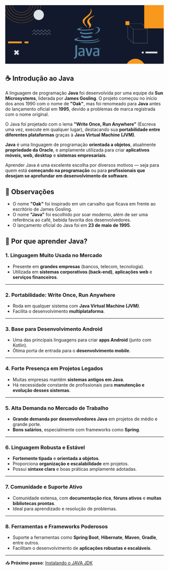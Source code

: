 <!-- # [![JAVA](https://readme-typing-svg.demolab.com?font=Fira+Code&pause=1000&width=435&lines=JAVA)](https://git.io/typing-svg) -->

<div align="center">
<img src="./images/java.png">
</div>

## ☕ Introdução ao Java

A linguagem de programação **Java** foi desenvolvida por uma equipe da **Sun Microsystems**, liderada por **James Gosling**. O projeto começou no início dos anos 1990 com o nome de **"Oak"**, mas foi renomeado para **Java** antes do lançamento oficial em **1995**, devido a problemas de marca registrada com o nome original.

O Java foi projetado com o lema **"Write Once, Run Anywhere"** (Escreva uma vez, execute em qualquer lugar), destacando sua **portabilidade entre diferentes plataformas** graças à **Java Virtual Machine (JVM)**.

**Java** é uma linguagem de programação **orientada a objetos**, atualmente **propriedade da Oracle**, e amplamente utilizada para criar **aplicativos móveis, web, desktop** e **sistemas empresariais**.

Aprender Java é uma excelente escolha por diversos motivos — seja para quem está **começando na programação** ou para **profissionais que desejam se aprofundar em desenvolvimento de software**.

## 📝 Observações

* O nome **"Oak"** foi inspirado em um carvalho que ficava em frente ao escritório de James Gosling.
* O nome **"Java"** foi escolhido por soar moderno, além de ser uma referência ao café, bebida favorita dos desenvolvedores.
* O lançamento oficial do Java foi em **23 de maio de 1995**.

## 🚀 Por que aprender Java?

### 1. **Linguagem Muito Usada no Mercado**

* Presente em **grandes empresas** (bancos, telecom, tecnologia).
* Utilizada em **sistemas corporativos (back-end)**, **aplicações web** e **serviços financeiros**.

---

### 2. **Portabilidade: Write Once, Run Anywhere**

* Roda em qualquer sistema com **Java Virtual Machine (JVM)**.
* Facilita o desenvolvimento **multiplataforma**.

---

### 3. **Base para Desenvolvimento Android**

* Uma das principais linguagens para criar **apps Android** (junto com Kotlin).
* Ótima porta de entrada para o **desenvolvimento mobile**.

---

### 4. **Forte Presença em Projetos Legados**

* Muitas empresas mantêm **sistemas antigos em Java**.
* Há necessidade constante de profissionais para **manutenção e evolução desses sistemas**.

---

### 5. **Alta Demanda no Mercado de Trabalho**

* **Grande demanda por desenvolvedores Java** em projetos de médio e grande porte.
* **Bons salários**, especialmente com frameworks como **Spring**.

---

### 6. **Linguagem Robusta e Estável**

* **Fortemente tipada** e **orientada a objetos**.
* Proporciona **organização e escalabilidade** em projetos.
* Possui **sintaxe clara** e boas práticas amplamente adotadas.

---

### 7. **Comunidade e Suporte Ativo**

* Comunidade extensa, com **documentação rica**, **fóruns ativos** e **muitas bibliotecas prontas**.
* Ideal para aprendizado e resolução de problemas.

---

### 8. **Ferramentas e Frameworks Poderosos**

* Suporte a ferramentas como **Spring Boot**, **Hibernate**, **Maven**, **Gradle**, entre outros.
* Facilitam o desenvolvimento de **aplicações robustas e escaláveis**.

---

📥 **Próximo passo**: [Instalando o JAVA JDK](./docs/install.md)